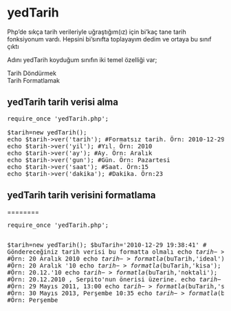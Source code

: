 yedTarih
========

Php’de sıkça tarih verileriyle uğraştığım(ız) için bi’kaç tane tarih fonksiyonum vardı. Hepsini bi’sınıfta toplayayım dedim ve ortaya bu sınıf çıktı

Adını yedTarih koyduğum sınıfın iki temel özelliği var;

Tarih Döndürmek <br/>
Tarih Formatlamak <br />


<h2>yedTarih tarih verisi alma</h2>

<pre>
require_once 'yedTarih.php';

$tarih=new yedTarih();
echo $tarih->ver('tarih'); #Formatsız tarih. Örn: 2010-12-29 19:38:41
echo $tarih->ver('yil'); #Yıl. Örn: 2010
echo $tarih->ver('ay'); #Ay. Örn: Aralık
echo $tarih->ver('gun'); #Gün. Örn: Pazartesi
echo $tarih->ver('saat'); #Saat. Örn:15
echo $tarih->ver('dakika'); #Dakika. Örn:23
</pre>
<h2>yedTarih tarih verisini formatlama</h2>
========
<pre>
require_once 'yedTarih.php';

$tarih=new yedTarih();
$buTarih='2010-12-29 19:38:41' # Göndereceğiniz tarih verisi bu formatta olmalı
echo $tarih->formatla($buTarih,'uzun'); #Örn: 20 Aralık 2010
echo $tarih->formatla($buTarih,'ideal'); #Örn: 20 Aralık '10
echo $tarih->formatla($buTarih,'kisa'); #Örn: 20.12.'10
echo $tarih->formatla($buTarih,'noktali'); #Örn: 20.12.2010 , Serpito'nun önerisi üzerine.
echo $tarih->formatla($buTarih,'saatli'); #Örn: 29 Mayıs 2011, 13:00
echo $tarih->formatla($buTarih,'saatliGunlu'); #Örn: 30 Mayıs 2013, Perşembe 10:35
echo $tarih->formatla($buTarih,'gun'); #Örn: Perşembe
</pre>